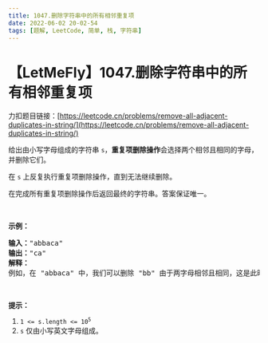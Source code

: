 ```yaml
---
title: 1047.删除字符串中的所有相邻重复项
date: 2022-06-02 20-02-54
tags: [题解, LeetCode, 简单, 栈, 字符串]
---
```


# 【LetMeFly】1047.删除字符串中的所有相邻重复项

力扣题目链接：[https://leetcode.cn/problems/remove-all-adjacent-duplicates-in-string/](https://leetcode.cn/problems/remove-all-adjacent-duplicates-in-string/)

<p>给出由小写字母组成的字符串&nbsp;<code>s</code>，<strong>重复项删除操作</strong>会选择两个相邻且相同的字母，并删除它们。</p>

<p>在 <code>s</code> 上反复执行重复项删除操作，直到无法继续删除。</p>

<p>在完成所有重复项删除操作后返回最终的字符串。答案保证唯一。</p>

<p>&nbsp;</p>

<p><strong>示例：</strong></p>

<pre>
<strong>输入：</strong>"abbaca"
<strong>输出：</strong>"ca"
<strong>解释：</strong>
例如，在 "abbaca" 中，我们可以删除 "bb" 由于两字母相邻且相同，这是此时唯一可以执行删除操作的重复项。之后我们得到字符串 "aaca"，其中又只有 "aa" 可以执行重复项删除操作，所以最后的字符串为 "ca"。
</pre>

<p>&nbsp;</p>

<p><strong>提示：</strong></p>

<ol>
	<li><code>1 &lt;= s.length &lt;= 10<sup>5</sup></code></li>
	<li><code>s</code> 仅由小写英文字母组成。</li>
</ol>


    